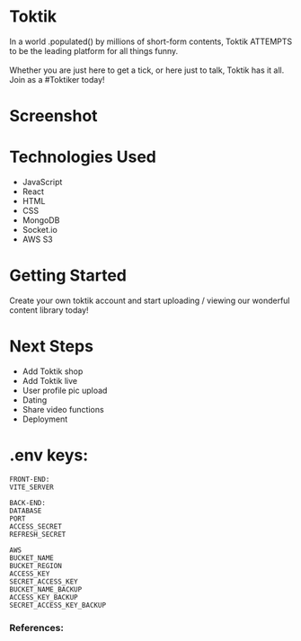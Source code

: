 # Toktik

In a world .populated() by millions of short-form contents, Toktik ATTEMPTS to be the leading platform for all things funny. 
<br><br> Whether you are just here to get a tick, or here just to talk, Toktik has it all. Join as a #Toktiker today! 

# Screenshot
<INSERT SCREENSHOTS HERE> 


# Technologies Used

- JavaScript
- React
- HTML
- CSS
- MongoDB
- Socket.io
- AWS S3

# Getting Started

Create your own toktik account and start uploading / viewing our wonderful content library today!

# Next Steps

- Add Toktik shop
- Add Toktik live
- User profile pic upload
- Dating
- Share video functions
- Deployment

# .env keys: 
```
FRONT-END:
VITE_SERVER

BACK-END:
DATABASE
PORT
ACCESS_SECRET
REFRESH_SECRET

AWS
BUCKET_NAME
BUCKET_REGION
ACCESS_KEY 
SECRET_ACCESS_KEY 
BUCKET_NAME_BACKUP 
ACCESS_KEY_BACKUP 
SECRET_ACCESS_KEY_BACKUP
```
### References:

